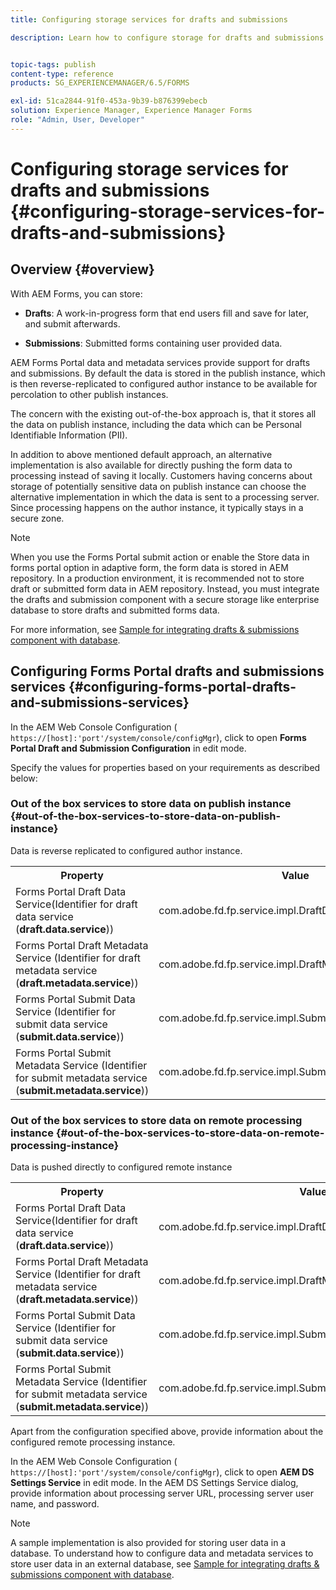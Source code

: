 ```yaml
---
title: Configuring storage services for drafts and submissions

description: Learn how to configure storage for drafts and submissions


topic-tags: publish
content-type: reference
products: SG_EXPERIENCEMANAGER/6.5/FORMS

exl-id: 51ca2844-91f0-453a-9b39-b876399ebecb
solution: Experience Manager, Experience Manager Forms
role: "Admin, User, Developer"
---
```

# Configuring storage services for drafts and submissions {#configuring-storage-services-for-drafts-and-submissions}

## Overview {#overview}

With AEM Forms, you can store:

* **Drafts**: A work-in-progress form that end users fill and save for later, and submit afterwards.

* **Submissions**: Submitted forms containing user provided data.

AEM Forms Portal data and metadata services provide support for drafts and submissions. By default the data is stored in the publish instance, which is then reverse-replicated to configured author instance to be available for percolation to other publish instances.

The concern with the existing out-of-the-box approach is, that it stores all the data on publish instance, including the data which can be Personal Identifiable Information (PII).

In addition to above mentioned default approach, an alternative implementation is also available for directly pushing the form data to processing instead of saving it locally. Customers having concerns about storage of potentially sensitive data on publish instance can choose the alternative implementation in which the data is sent to a processing server. Since processing happens on the author instance, it typically stays in a secure zone.

>[!NOTE]
>
>When you use the Forms Portal submit action or enable the Store data in forms portal option in adaptive form, the form data is stored in AEM repository. In a production environment, it is recommended not to store draft or submitted form data in AEM repository. Instead, you must integrate the drafts and submission component with a secure storage like enterprise database to store drafts and submitted forms data.
>
>For more information, see [Sample for integrating drafts & submissions component with database](/help/forms/using/integrate-draft-submission-database.md).

## Configuring Forms Portal drafts and submissions services {#configuring-forms-portal-drafts-and-submissions-services}

In the AEM Web Console Configuration ( `https://[host]:'port'/system/console/configMgr`), click to open **Forms Portal Draft and Submission Configuration** in edit mode.

Specify the values for properties based on your requirements as described below:

### Out of the box services to store data on publish instance {#out-of-the-box-services-to-store-data-on-publish-instance}

Data is reverse replicated to configured author instance.

<table>
 <tbody>
  <tr>
   <th>Property</th>
   <th>Value</th>
  </tr>
  <tr>
   <td>Forms Portal Draft Data Service(Identifier for draft data service (<strong>draft.data.service</strong>))</td>
   <td>com.adobe.fd.fp.service.impl.DraftDataServiceImpl<br /> </td>
  </tr>
  <tr>
   <td>Forms Portal Draft Metadata Service (Identifier for draft metadata service (<strong>draft.metadata.service</strong>))</td>
   <td>com.adobe.fd.fp.service.impl.DraftMetadataServiceImpl<br /> </td>
  </tr>
  <tr>
   <td>Forms Portal Submit Data Service (Identifier for submit data service (<strong>submit.data.service</strong>))</td>
   <td>com.adobe.fd.fp.service.impl.SubmitDataServiceImpl<br /> </td>
  </tr>
  <tr>
   <td>Forms Portal Submit Metadata Service (Identifier for submit metadata service (<strong>submit.metadata.service</strong>))</td>
   <td>com.adobe.fd.fp.service.impl.SubmitMetadataServiceImpl<br /> </td>
  </tr>
 </tbody>
</table>

### Out of the box services to store data on remote processing instance {#out-of-the-box-services-to-store-data-on-remote-processing-instance}

Data is pushed directly to configured remote instance

<table>
 <tbody>
  <tr>
   <th>Property</th>
   <th>Value</th>
  </tr>
  <tr>
   <td>Forms Portal Draft Data Service(Identifier for draft data service (<strong>draft.data.service</strong>))</td>
   <td>com.adobe.fd.fp.service.impl.DraftDataServiceRemoteImpl<br /> </td>
  </tr>
  <tr>
   <td>Forms Portal Draft Metadata Service (Identifier for draft metadata service (<strong>draft.metadata.service</strong>))</td>
   <td>com.adobe.fd.fp.service.impl.DraftMetadataServiceRemoteImpl<br /> </td>
  </tr>
  <tr>
   <td>Forms Portal Submit Data Service (Identifier for submit data service (<strong>submit.data.service</strong>))</td>
   <td>com.adobe.fd.fp.service.impl.SubmitDataServiceRemoteImpl<br /> </td>
  </tr>
  <tr>
   <td>Forms Portal Submit Metadata Service (Identifier for submit metadata service (<strong>submit.metadata.service</strong>))</td>
   <td>com.adobe.fd.fp.service.impl.SubmitMetadataServiceRemoteImpl<br /> </td>
  </tr>
 </tbody>
</table>

Apart from the configuration specified above, provide information about the configured remote processing instance.

In the AEM Web Console Configuration ( `https://[host]:'port'/system/console/configMgr`), click to open **AEM DS Settings Service** in edit mode. In the AEM DS Settings Service dialog, provide information about processing server URL, processing server user name, and password.

>[!NOTE]
>
>A sample implementation is also provided for storing user data in a database. To understand how to configure data and metadata services to store user data in an external database, see [Sample for integrating drafts & submissions component with database](/help/forms/using/integrate-draft-submission-database.md).
